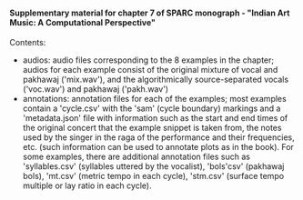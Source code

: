 #### Supplementary material for chapter 7 of SPARC monograph - "Indian Art Music: A Computational Perspective"
Contents:
* audios: audio files corresponding to the 8 examples in the chapter; audios for each example consist of the original mixture of vocal and pakhawaj ('mix.wav'), and the algorithmically source-separated vocals ('voc.wav') and pakhawaj ('pakh.wav')
* annotations: annotation files for each of the examples; most examples contain a 'cycle.csv' with the 'sam' (cycle boundary) markings and a 'metadata.json' file with information such as the start and end times of the original concert that the example snippet is taken from, the notes used by the singer in the raga of the performance and their frequencies, etc. (such information can be used to annotate plots as in the book). For some examples, there are additional annotation files such as 'syllables.csv' (syllables uttered by the vocalist), 'bols'csv' (pakhawaj bols), 'mt.csv' (metric tempo in each cycle), 'stm.csv' (surface tempo multiple or lay ratio in each cycle).
